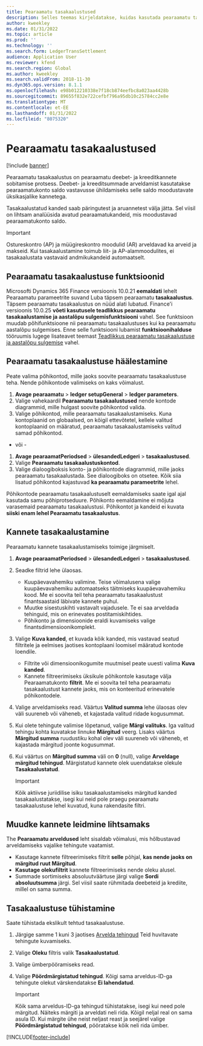 ```yaml
---
title: Pearaamatu tasakaalustused
description: Selles teemas kirjeldatakse, kuidas kasutada pearaamatu tasakaalustuste lehte pearaamatukannete tasakaalustamiseks ja taskaalustuste tühistamiseks.
author: kweekley
ms.date: 01/31/2022
ms.topic: article
ms.prod: ''
ms.technology: ''
ms.search.form: LedgerTransSettlement
audience: Application User
ms.reviewer: kfend
ms.search.region: Global
ms.author: kweekley
ms.search.validFrom: 2018-11-30
ms.dyn365.ops.version: 8.1.1
ms.openlocfilehash: e98b012210338e7f18cb874eefbc8a023aa4428b
ms.sourcegitcommit: 89655f832e722cefbf796a95db10c25784cc2e8e
ms.translationtype: MT
ms.contentlocale: et-EE
ms.lasthandoff: 01/31/2022
ms.locfileid: "8075320"
---
```

# <a name="ledger-settlements"></a>Pearaamatu tasakaalustused

[!include [banner](../includes/banner.md)]

Pearaamatu tasakaalustus on pearaamatu deebet- ja kreeditkannete sobitamise protsess. Deebet- ja kreeditsummade arveldamist kasutatakse pearaamatukonto saldo vastavusse ühildamiseks selle saldo moodustavate üksikasjalike kannetega.

Tasakaalustatud kanded saab päringutest ja aruannetest välja jätta. Sel viisil on lihtsam analüüsida avatud pearaamatukandeid, mis moodustavad pearaamatukonto saldo.

> [!IMPORTANT] 
> Ostureskontro (AP) ja müügireskontro moodulid (AR) arveldavad ka arveid ja makseid. Kui tasakaalustamine toimub liit- ja AP-alammoodulites, ei tasakaalustata vastavaid andmikukandeid automaatselt.

## <a name="ledger-settlement-features"></a>Pearaamatu tasakaalustuse funktsioonid
Microsofti Dynamics 365 Finance versioonis 10.0.21 **eemaldati** lehelt Pearaamatu parameetrite suvand Luba täpsem pearaamatu **tasakaalustus**. Täpsem pearaamatu tasakaalustus on nüüd alati lubatud.
Finance'i versioonis 10.0.25 **võeti kasutusele teadlikkus pearaamatu tasakaalustamise ja aastalõpu sulgemisfunktsiooni** vahel. See funktsioon muudab põhifunktsioone nii pearaamatu tasakaalustuses kui ka pearaamatu aastalõpu sulgemises. Enne selle funktsiooni lubamist **funktsioonihalduse** tööruumis lugege lisateavet teemast [Teadlikkus pearaamatu tasakaalustuse ja aastalõpu sulgemise](awareness-between-ledger-settlement-year-end-close.md) vahel.

## <a name="set-up-ledger-settlement"></a>Pearaamatu tasakaalustuse häälestamine
Peate valima põhikontod, mille jaoks soovite pearaamatu tasakaalustuse teha. Nende põhikontode valimiseks on kaks võimalust.

1. **Avage pearaamatu** > **ledger setupGeneral** > **ledger parameters**.
2. Valige vahekaardil **Pearaamatu tasakaalustused** nende kontode diagrammid, mille hulgast soovite põhikontod valida.
3. Valige põhikontod, mille pearaamatu tasakaalustamiseks. Kuna kontoplaanid on globaalsed, on kõigil ettevõtetel, kellele valitud kontoplaanid on määratud, pearaamatu tasakaalustamiseks valitud samad põhikontod.

  - või -

1. **Avage pearaamatPeriodsed** > **ülesandedLedgeri** > **tasakaalustused**.
2. Valige **Pearaamatu tasakaalustuskontod**.
3. Valige dialoogiboksis konto- ja põhikontode diagrammid, mille jaoks pearaamatu tasakaalustada. See dialoogiboks on otsetee. Kõik siia lisatud põhikontod kajastuvad **ka pearaamatu parameetrite** lehel.

Põhikontode pearaamatu tasakaalustuselt eemaldamiseks saate igal ajal kasutada samu põhiprotseduure. Põhikonto eemaldamine ei mõjuta varasemaid pearaamatu tasakaalustusi. Põhikontot ja kandeid ei kuvata **siiski enam lehel Pearaamatu tasakaalustus**.

## <a name="settle-transactions"></a><a name="settle-transactions"></a>Kannete tasakaalustamine
Pearaamatu kannete tasakaalustamiseks toimige järgmiselt.

1. **Avage pearaamatPeriodsed** > **ülesandedLedgeri** > **tasakaalustused**.
2. Seadke filtrid lehe ülaosas.

    - Kuupäevavahemiku valimine. Teise võimalusena valige kuupäevavahemiku automaatseks täitmiseks kuupäevavahemiku kood. Me ei soovita teil teha pearaamatu tasakaalustust finantsaastaid läbivate kannete puhul.
    - Muutke sisestuskihti vastavalt vajadusele. Te ei saa arveldada tehinguid, mis on erinevates postitamiskihtides.
    - Põhikonto ja dimensioonide eraldi kuvamiseks valige finantsdimensioonikomplekt.

3. Valige **Kuva kanded**, et kuvada kõik kanded, mis vastavad seatud filtritele ja eelmises jaotises kontoplaani loomisel määratud kontode loendile.

    - Filtrite või dimensioonikogumite muutmisel peate uuesti valima **Kuva kanded**.
    - Kannete filtreerimiseks üksikule põhikontole kasutage välja Pearaamatukonto **filtrit**. Me ei soovita teil teha pearaamatu tasakaalustust kannete jaoks, mis on konteeritud erinevatele põhikontodele.

4. Valige arveldamiseks read. Väärtus **Valitud summa** lehe ülaosas olev väli suureneb või väheneb, et kajastada valitud ridade kogusummat.
5. Kui olete tehingute valimise lõpetanud, valige **Märgi valituks**. Iga valitud tehingu kohta kuvatakse linnuke **Märgitud** veerg. Lisaks väärtus **Märgitud summa** ruudustiku kohal olev väli suureneb või väheneb, et kajastada märgitud joonte kogusummat.
6. Kui väärtus on **Märgitud summa** väli on **0** (null), valige **Arveldage märgitud tehingud**. Märgistatud kannete olek uuendatakse olekule **Tasakaalustatud**.

    > [!IMPORTANT]
    > Kõik aktiivse juriidilise isiku tasakaalustamiseks märgitud kanded tasakaalustatakse, isegi kui neid pole praegu pearaamatu tasakaalustuse lehel kuvatud, kuna rakendasite filtri.

## <a name="make-transactions-easier-to-find"></a>Muudke kannete leidmine lihtsamaks
The **Pearaamatu arveldused** leht sisaldab võimalusi, mis hõlbustavad arveldamiseks vajalike tehingute vaatamist.

- Kasutage kannete filtreerimiseks filtrit **selle** põhjal, **kas nende jaoks on märgitud ruut Märgitud**.
- **Kasutage olekufiltrit** kannete filtreerimiseks nende oleku alusel.
- Summade sortimiseks absoluutväärtuse järgi valige **Sordi absoluutsumma** järgi. Sel viisil saate rühmitada deebeteid ja krediite, millel on sama summa.

## <a name="reverse-a-settlement"></a>Tasakaalustuse tühistamine
Saate tühistada ekslikult tehtud tasakaalustuse.

1. Järgige samme 1 kuni 3 jaotises [Arvelda tehingud](#settle-transactions) Teid huvitavate tehingute kuvamiseks.
2. Valige **Oleku** filtris valik **Tasakaalustatud**.
3. Valige ümberpööramiseks read.
4. Valige **Pöördmärgistatud tehingud**. Kõigi sama arveldus-ID-ga tehingute olekut värskendatakse **Ei lahendatud**.

    > [!IMPORTANT]
    > Kõik sama arveldus-ID-ga tehingud tühistatakse, isegi kui need pole märgitud. Näiteks märgiti ja arveldati neli rida. Kõigil neljal real on sama asula ID. Kui märgite ühe neist neljast reast ja seejärel valige **Pöördmärgistatud tehingud**, pööratakse kõik neli rida ümber.





[!INCLUDE[footer-include](../../includes/footer-banner.md)]
